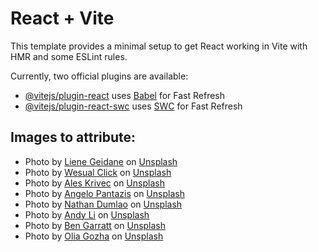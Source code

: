# React + Vite

This template provides a minimal setup to get React working in Vite with HMR and some ESLint rules.

Currently, two official plugins are available:

- [@vitejs/plugin-react](https://github.com/vitejs/vite-plugin-react/blob/main/packages/plugin-react/README.md) uses [Babel](https://babeljs.io/) for Fast Refresh
- [@vitejs/plugin-react-swc](https://github.com/vitejs/vite-plugin-react-swc) uses [SWC](https://swc.rs/) for Fast Refresh

## Images to attribute:
- Photo by <a href="https://unsplash.com/@lienegeidane?utm_content=creditCopyText&utm_medium=referral&utm_source=unsplash">Liene Geidane</a> on <a href="https://unsplash.com/photos/brown-bread-lot-PO2GsmeN8hU?utm_content=creditCopyText&utm_medium=referral&utm_source=unsplash">Unsplash</a>
- Photo by <a href="https://unsplash.com/@wesual?utm_content=creditCopyText&utm_medium=referral&utm_source=unsplash">Wesual Click</a> on <a href="https://unsplash.com/photos/cereal-and-three-buns-rsWZ-P9FbQ4?utm_content=creditCopyText&utm_medium=referral&utm_source=unsplash">Unsplash</a>
- Photo by <a href="https://unsplash.com/@aleskrivec?utm_content=creditCopyText&utm_medium=referral&utm_source=unsplash">Ales Krivec</a> on <a href="https://unsplash.com/photos/cookies-bread-and-wheat-on-table-QnNqGoCnBg0?utm_content=creditCopyText&utm_medium=referral&utm_source=unsplash">Unsplash</a>
- Photo by <a href="https://unsplash.com/@angelopantazis?utm_content=creditCopyText&utm_medium=referral&utm_source=unsplash">Angelo Pantazis</a> on <a href="https://unsplash.com/photos/grilled-meat-on-black-grill-2-U0A2tNYhM?utm_content=creditCopyText&utm_medium=referral&utm_source=unsplash">Unsplash</a>
- Photo by <a href="https://unsplash.com/@nate_dumlao?utm_content=creditCopyText&utm_medium=referral&utm_source=unsplash">Nathan Dumlao</a> on <a href="https://unsplash.com/photos/person-holding-toasted-bread-YUzSjKG9QmU?utm_content=creditCopyText&utm_medium=referral&utm_source=unsplash">Unsplash</a>
- Photo by <a href="https://unsplash.com/@andylid0?utm_content=creditCopyText&utm_medium=referral&utm_source=unsplash">Andy Li</a> on <a href="https://unsplash.com/photos/man-in-white-dress-shirt-standing-in-front-of-brown-wooden-shelf-RndRFJ1v1kk?utm_content=creditCopyText&utm_medium=referral&utm_source=unsplash">Unsplash</a>
- Photo by <a href="https://unsplash.com/@wstn?utm_content=creditCopyText&utm_medium=referral&utm_source=unsplash">Ben Garratt</a> on <a href="https://unsplash.com/photos/closeup-photo-of-baked-bread-on-chopping-board-AumHYHRn2AM?utm_content=creditCopyText&utm_medium=referral&utm_source=unsplash">Unsplash</a>
- Photo by <a href="https://unsplash.com/@olia?utm_content=creditCopyText&utm_medium=referral&utm_source=unsplash">Olia Gozha</a> on <a href="https://unsplash.com/photos/seven-croissant-on-gray-metal-tray-FHEH2jQgLVk?utm_content=creditCopyText&utm_medium=referral&utm_source=unsplash">Unsplash</a>